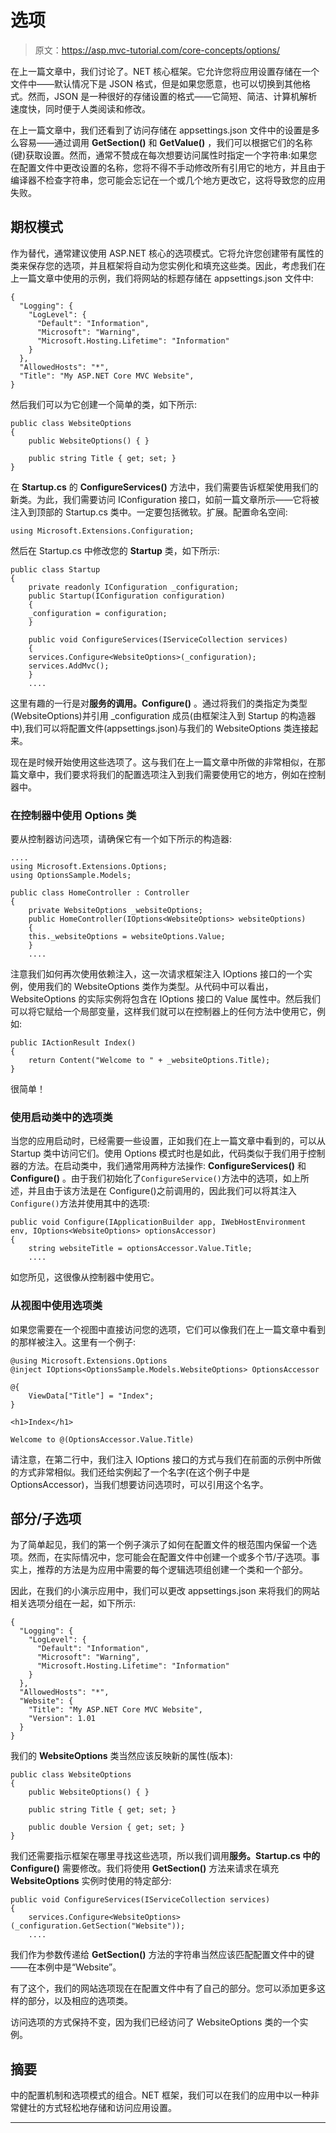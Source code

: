 # 选项

> 原文：<https://asp.mvc-tutorial.com/core-concepts/options/>

在上一篇文章中，我们讨论了。NET 核心框架。它允许您将应用设置存储在一个文件中——默认情况下是 JSON 格式，但是如果您愿意，也可以切换到其他格式。然而，JSON 是一种很好的存储设置的格式——它简短、简洁、计算机解析速度快，同时便于人类阅读和修改。

在上一篇文章中，我们还看到了访问存储在 appsettings.json 文件中的设置是多么容易——通过调用 **GetSection()** 和 **GetValue()** ，我们可以根据它们的名称(键)获取设置。然而，通常不赞成在每次想要访问属性时指定一个字符串:如果您在配置文件中更改设置的名称，您将不得不手动修改所有引用它的地方，并且由于编译器不检查字符串，您可能会忘记在一个或几个地方更改它，这将导致您的应用失败。

## 期权模式

作为替代，通常建议使用 ASP.NET 核心的选项模式。它将允许您创建带有属性的类来保存您的选项，并且框架将自动为您实例化和填充这些类。因此，考虑我们在上一篇文章中使用的示例，我们将网站的标题存储在 appsettings.json 文件中:

```
{
  "Logging": {
    "LogLevel": {
      "Default": "Information",
      "Microsoft": "Warning",
      "Microsoft.Hosting.Lifetime": "Information"
    }
  },
  "AllowedHosts": "*",
  "Title": "My ASP.NET Core MVC Website",    
}
```

然后我们可以为它创建一个简单的类，如下所示:

<input type="hidden" name="IL_IN_ARTICLE">

```
public class WebsiteOptions
{
    public WebsiteOptions() { }

    public string Title { get; set; }
}
```

在 **Startup.cs** 的 **ConfigureServices()** 方法中，我们需要告诉框架使用我们的新类。为此，我们需要访问 IConfiguration 接口，如前一篇文章所示——它将被注入到顶部的 Startup.cs 类中。一定要包括微软。扩展。配置命名空间:

```
using Microsoft.Extensions.Configuration;
```

然后在 Startup.cs 中修改您的 **Startup** 类，如下所示:

```
public class Startup
{
    private readonly IConfiguration _configuration;
    public Startup(IConfiguration configuration)
    {
    _configuration = configuration;
    }

    public void ConfigureServices(IServiceCollection services)
    {
    services.Configure<WebsiteOptions>(_configuration);
    services.AddMvc();
    }
    ....
```

这里有趣的一行是对**服务的调用。Configure()** 。通过将我们的类指定为类型(WebsiteOptions)并引用 _configuration 成员(由框架注入到 Startup 的构造器中),我们可以将配置文件(appsettings.json)与我们的 WebsiteOptions 类连接起来。

现在是时候开始使用这些选项了。这与我们在上一篇文章中所做的非常相似，在那篇文章中，我们要求将我们的配置选项注入到我们需要使用它的地方，例如在控制器中。

### 在控制器中使用 Options 类

要从控制器访问选项，请确保它有一个如下所示的构造器:

```
....
using Microsoft.Extensions.Options;
using OptionsSample.Models;

public class HomeController : Controller    
{    
    private WebsiteOptions _websiteOptions;    
    public HomeController(IOptions<WebsiteOptions> websiteOptions)    
    {    
    this._websiteOptions = websiteOptions.Value;    
    }  
    ....
```

注意我们如何再次使用依赖注入，这一次请求框架注入 IOptions 接口的一个实例，使用我们的 WebsiteOptions 类作为类型。从代码中可以看出，WebsiteOptions 的实际实例将包含在 IOptions 接口的 Value 属性中。然后我们可以将它赋给一个局部变量，这样我们就可以在控制器上的任何方法中使用它，例如:

```
public IActionResult Index()
{
    return Content("Welcome to " + _websiteOptions.Title);
}
```

很简单！

### 使用启动类中的选项类

当您的应用启动时，已经需要一些设置，正如我们在上一篇文章中看到的，可以从 Startup 类中访问它们。使用 Options 模式时也是如此，代码类似于我们用于控制器的方法。在启动类中，我们通常用两种方法操作: **ConfigureServices()** 和 **Configure()** 。由于我们初始化了`ConfigureService()`方法中的选项，如上所述，并且由于该方法是在 Configure()之前调用的，因此我们可以将其注入`Configure()`方法并使用其中的选项:

```
public void Configure(IApplicationBuilder app, IWebHostEnvironment env, IOptions<WebsiteOptions> optionsAccessor)
{
    string websiteTitle = optionsAccessor.Value.Title;
    ....
```

如您所见，这很像从控制器中使用它。

### 从视图中使用选项类

如果您需要在一个视图中直接访问您的选项，它们可以像我们在上一篇文章中看到的那样被注入。这里有一个例子:

```
@using Microsoft.Extensions.Options
@inject IOptions<OptionsSample.Models.WebsiteOptions> OptionsAccessor

@{
    ViewData["Title"] = "Index";
}

<h1>Index</h1>

Welcome to @(OptionsAccessor.Value.Title)
```

请注意，在第二行中，我们注入 IOptions 接口的方式与我们在前面的示例中所做的方式非常相似。我们还给实例起了一个名字(在这个例子中是 OptionsAccessor)，当我们想要访问选项时，可以引用这个名字。

## 部分/子选项

为了简单起见，我们的第一个例子演示了如何在配置文件的根范围内保留一个选项。然而，在实际情况中，您可能会在配置文件中创建一个或多个节/子选项。事实上，推荐的方法是为应用中需要的每个逻辑选项组创建一个类和一个部分。

因此，在我们的小演示应用中，我们可以更改 appsettings.json 来将我们的网站相关选项分组在一起，如下所示:

```
{
  "Logging": {
    "LogLevel": {
      "Default": "Information",
      "Microsoft": "Warning",
      "Microsoft.Hosting.Lifetime": "Information"
    }
  },
  "AllowedHosts": "*",
  "Website": {
    "Title": "My ASP.NET Core MVC Website",
    "Version": 1.01
  }  
}
```

我们的 **WebsiteOptions** 类当然应该反映新的属性(版本):

```
public class WebsiteOptions
{
    public WebsiteOptions() { }

    public string Title { get; set; }

    public double Version { get; set; }
}
```

我们还需要指示框架在哪里寻找这些选项，所以我们调用**服务。Startup.cs 中的 Configure()** 需要修改。我们将使用 **GetSection()** 方法来请求在填充 **WebsiteOptions** 实例时使用的特定部分:

```
public void ConfigureServices(IServiceCollection services)
{
    services.Configure<WebsiteOptions>(_configuration.GetSection("Website"));
    ....
```

我们作为参数传递给 **GetSection()** 方法的字符串当然应该匹配配置文件中的键——在本例中是“Website”。

有了这个，我们的网站选项现在在配置文件中有了自己的部分。您可以添加更多这样的部分，以及相应的选项类。

访问选项的方式保持不变，因为我们已经访问了 WebsiteOptions 类的一个实例。

## 摘要

中的配置机制和选项模式的组合。NET 框架，我们可以在我们的应用中以一种非常健壮的方式轻松地存储和访问应用设置。

* * *